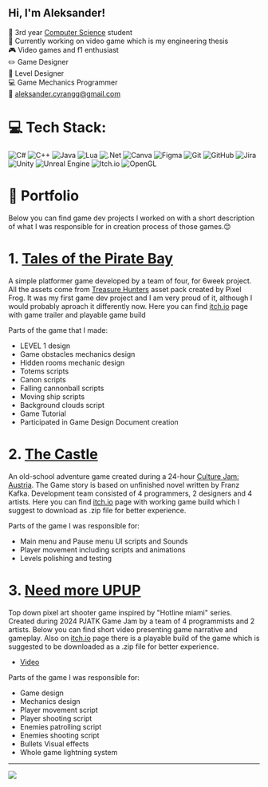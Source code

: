
<!--Level 1: Simple bio and stats-->
## Hi, I'm Aleksander!

🏫 3rd year [Computer Science](https://pja.edu.pl/informatyka/) student<br/>
🔭 Currently working on video game which is my engineering thesis<br/>
🎮 Video games and f1 enthusiast<br/>
✏️ Game Designer<br/>
🔧 Level Designer<br/>
💻 Game Mechanics Programmer<br/>
📧 aleksander.cyrangg@gmail.com

# 💻 Tech Stack:
![C#](https://img.shields.io/badge/c%23-%23239120.svg?style=for-the-badge&logo=csharp&logoColor=white) ![C++](https://img.shields.io/badge/c++-%2300599C.svg?style=for-the-badge&logo=c%2B%2B&logoColor=white) ![Java](https://img.shields.io/badge/java-%23ED8B00.svg?style=for-the-badge&logo=openjdk&logoColor=white) ![Lua](https://img.shields.io/badge/lua-%232C2D72.svg?style=for-the-badge&logo=lua&logoColor=white) ![.Net](https://img.shields.io/badge/.NET-5C2D91?style=for-the-badge&logo=.net&logoColor=white) ![Canva](https://img.shields.io/badge/Canva-%2300C4CC.svg?style=for-the-badge&logo=Canva&logoColor=white) ![Figma](https://img.shields.io/badge/figma-%23F24E1E.svg?style=for-the-badge&logo=figma&logoColor=white) ![Git](https://img.shields.io/badge/git-%23F05033.svg?style=for-the-badge&logo=git&logoColor=white) ![GitHub](https://img.shields.io/badge/github-%23121011.svg?style=for-the-badge&logo=github&logoColor=white) ![Jira](https://img.shields.io/badge/jira-%230A0FFF.svg?style=for-the-badge&logo=jira&logoColor=white) ![Unity](https://img.shields.io/badge/unity-%23000000.svg?style=for-the-badge&logo=unity&logoColor=white) ![Unreal Engine](https://img.shields.io/badge/unrealengine-%23313131.svg?style=for-the-badge&logo=unrealengine&logoColor=white) ![Itch.io](https://img.shields.io/badge/Itch-%23FF0B34.svg?style=for-the-badge&logo=Itch.io&logoColor=white) ![OpenGL](https://img.shields.io/badge/OpenGL-white?logo=OpenGL&style=for-the-badge)

# 📕 Portfolio 
Below you can find game dev projects I worked on with a short description of what I was responsible for in creation process of those games.😊

# 1. [Tales of the Pirate Bay](https://github.com/Cyranixonpj/2024_12c_02_6week)
A simple platformer game developed by a team of four, for 6week project. All the assets come from [Treasure Hunters](https://pixelfrog-assets.itch.io/treasure-hunters) asset pack created by Pixel Frog. It was my first game dev project and I am very proud of it, although I would probably aproach it differently now. Here you can find [itch.io](https://vicki11.itch.io/tales-of-the-pirate-bay) page with game trailer and playable game build<br/>

Parts of the game that I made:
* LEVEL 1 design
* Game obstacles mechanics design
* Hidden rooms mechanic design
* Totems scripts
* Canon scripts
* Falling cannonball scripts
* Moving ship scripts
* Background clouds script
* Game Tutorial
* Participated in Game Design Document creation

# 2. [The Castle](https://github.com/Cyranixonpj/Culture_Jam_Austria_2024) 
An old-school adventure game created during a 24-hour [Culture Jam: Austria](https://itch.io/jam/culture-jam-austria). The Game story is based on unfinished novel written by Franz Kafka. Development team consisted of 4 programmers, 2 designers and 4 artists. Here you can find [itch.io](https://romulus162.itch.io/the-castle) page with working game build which I suggest to download as .zip file for better experience.  

Parts of the game I was responsible for:
* Main menu and Pause menu UI scripts and Sounds
* Player movement including scripts and animations
* Levels polishing and testing

# 3. [Need more UPUP](https://github.com/Cyranixonpj/Pjatk_GameJam_2024)
Top down pixel art shooter game inspired by "Hotline miami" series. Created during 2024 PJATK Game Jam by a team of 4 programmists and 2 artists. Below you can find short video presenting game narrative and gameplay. Also on [itch.io](https://vicki11.itch.io/need-more-upup) page there is a playable build of the game which is suggested to be downloaded as a .zip file for better experience. 
* [Video](https://www.youtube.com/watch?v=mQ1bZkmIaV8&ab_channel=SzczurekMaurycy)

Parts of the game I was responsible for:
* Game design
* Mechanics design
* Player movement script
* Player shooting script
* Enemies patrolling script
* Enemies shooting script
* Bullets Visual effects
* Whole game lightning system 
  

---
[![](https://visitcount.itsvg.in/api?id=Cyranixonpj&icon=0&color=0)](https://visitcount.itsvg.in)

<!-- Proudly created with GPRM ( https://gprm.itsvg.in ) -->



